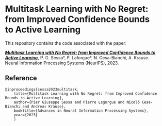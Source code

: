 # Multitask Learning with No Regret: from Improved Confidence Bounds to Active Learning

This repository contains the code associated with the paper:

[***Multitask Learning with No Regret: from Improved Confidence Bounds to Active Learning***](https://arxiv.org/abs/2308.01744), 
P. G. Sessa*, P. Laforgue*, N. Cesa-Bianchi, A. Krause. Neural Information Processing Systems (NeurIPS), 2023.

## Reference
```
@inproceedings{sessa2023multitask,
    title={Multitask Learning with No Regret: from Improved Confidence Bounds to Active Learning}, 
    author={Pier Giuseppe Sessa and Pierre Lagorgue and Nicolò Cesa-Bianchi and Andreas Krause},
    booktitle={Advances in Neural Information Processing Systems},
    year={2023}
    }
```
